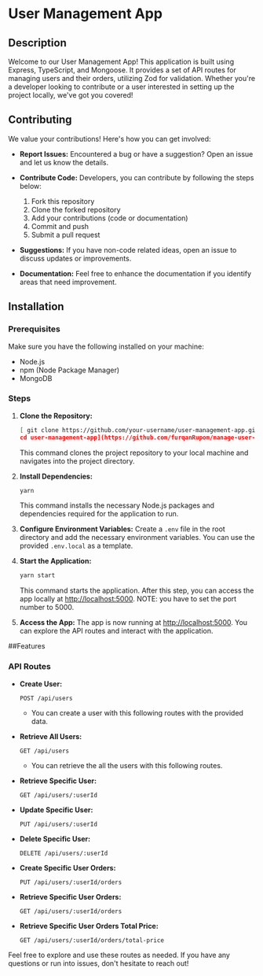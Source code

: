 # User Management App

## Description
Welcome to our User Management App! This application is built using Express, TypeScript, and Mongoose. It provides a set of API routes for managing users and their orders, utilizing Zod for validation. Whether you're a developer looking to contribute or a user interested in setting up the project locally, we've got you covered!

## Contributing
We value your contributions! Here's how you can get involved:

- **Report Issues:** Encountered a bug or have a suggestion? Open an issue and let us know the details.
- **Contribute Code:** Developers, you can contribute by following the steps below:
    1. Fork this repository
    2. Clone the forked repository
    3. Add your contributions (code or documentation)
    4. Commit and push
    5. Submit a pull request

- **Suggestions:** If you have non-code related ideas, open an issue to discuss updates or improvements.

- **Documentation:** Feel free to enhance the documentation if you identify areas that need improvement.

## Installation

### Prerequisites
Make sure you have the following installed on your machine:

- Node.js
- npm (Node Package Manager)
- MongoDB

### Steps

1. **Clone the Repository:**
    ```bash
   [ git clone https://github.com/your-username/user-management-app.git
    cd user-management-app](https://github.com/furqanRupom/manage-user-app.git)
    ```
    This command clones the project repository to your local machine and navigates into the project directory.

2. **Install Dependencies:**
    ```bash
    yarn 
    ```
    This command installs the necessary Node.js packages and dependencies required for the application to run.

3. **Configure Environment Variables:**
    Create a `.env` file in the root directory and add the necessary environment variables. You can use the provided `.env.local` as a template.

4. **Start the Application:**
    ```bash
    yarn start
    ```
    This command starts the application. After this step, you can access the app locally at [http://localhost:5000](http://localhost:5000).
   NOTE: you have to set the port number to 5000.

6. **Access the App:**
    The app is now running at [http://localhost:5000](http://localhost:5000). You can explore the API routes and interact with the application.


##Features

### API Routes

- **Create User:**
    ```http
    POST /api/users
    ```
    * You can create a user with this following routes with the provided data.
      

- **Retrieve All Users:**
    ```http
    GET /api/users
    ```
    * You can retrieve the all the users with this following routes.

- **Retrieve Specific User:**
    ```http
    GET /api/users/:userId
    ```

- **Update Specific User:**
    ```http
    PUT /api/users/:userId
    ```

- **Delete Specific User:**
    ```http
    DELETE /api/users/:userId
    ```

- **Create Specific User Orders:**
    ```http
    PUT /api/users/:userId/orders
    ```

- **Retrieve Specific User Orders:**
    ```http
    GET /api/users/:userId/orders
    ```

- **Retrieve Specific User Orders Total Price:**
    ```http
    GET /api/users/:userId/orders/total-price
    ```

Feel free to explore and use these routes as needed. If you have any questions or run into issues, don't hesitate to reach out!
